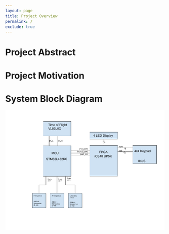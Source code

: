 ```yaml
---
layout: page
title: Project Overview
permalink: /
exclude: true
---
```


# Project Abstract



# Project Motivation

# System Block Diagram

<div style="text-align: left">
  <img src="./assets/schematics/Block_Diagram.png" alt="block diagram" width="800" />
</div>
